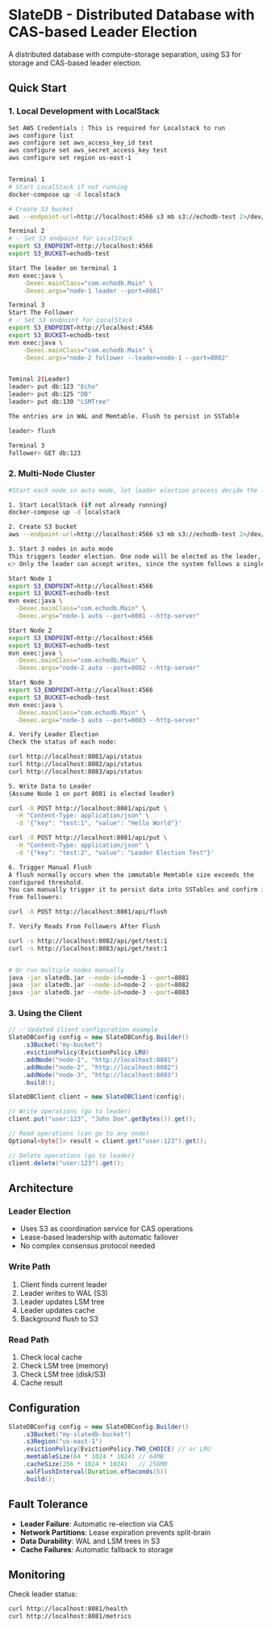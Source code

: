 # SlateDB - Distributed Database with CAS-based Leader Election

A distributed database with compute-storage separation, using S3 for storage and CAS-based leader election.

## Quick Start

### 1. Local Development with LocalStack

```bash
Set AWS Credentials : This is required for Localstack to run
aws configure list
aws configure set aws_access_key_id test
aws configure set aws_secret_access_key test
aws configure set region us-east-1


Terminal 1
# Start LocalStack if not running
docker-compose up -d localstack

# Create S3 bucket
aws --endpoint-url=http://localhost:4566 s3 mb s3://echodb-test 2>/dev/null

Terminal 2
# ✅ Set S3 endpoint for LocalStack
export S3_ENDPOINT=http://localhost:4566
export S3_BUCKET=echodb-test 

Start The leader on terminal 1
mvn exec:java \
    -Dexec.mainClass="com.echodb.Main" \
    -Dexec.args="node-1 leader --port=8081"

Terminal 3
Start The Follower 
# ✅ Set S3 endpoint for LocalStack
export S3_ENDPOINT=http://localhost:4566
export S3_BUCKET=echodb-test
mvn exec:java \
    -Dexec.mainClass="com.echodb.Main" \
    -Dexec.args="node-2 follower --leader=node-1 --port=8082"


Teminal 2(Leader)
leader> put db:123 "Echo"
leader> put db:125 "DB"
leader> put db:130 "LSMTree"

The entries are in WAL and Memtable. Flush to persist in SSTable

leader> flush

Terminal 3
follower> GET db:123

```

### 2. Multi-Node Cluster 

```bash
#Start each node in auto mode, let leader election process decide the leader

1. Start LocalStack (if not already running)
docker-compose up -d localstack

2. Create S3 bucket
aws --endpoint-url=http://localhost:4566 s3 mb s3://echodb-test 2>/dev/null || true

3. Start 3 nodes in auto mode
This triggers leader election. One node will be elected as the leader, while the others act as followers.
👉 Only the leader can accept writes, since the system follows a single-writer design.

Start Node 1
export S3_ENDPOINT=http://localhost:4566
export S3_BUCKET=echodb-test 
mvn exec:java \
  -Dexec.mainClass="com.echodb.Main" \
  -Dexec.args="node-1 auto --port=8081 --http-server"

Start Node 2
export S3_ENDPOINT=http://localhost:4566
export S3_BUCKET=echodb-test 
mvn exec:java \
  -Dexec.mainClass="com.echodb.Main" \
  -Dexec.args="node-2 auto --port=8082 --http-server"

Start Node 3
export S3_ENDPOINT=http://localhost:4566
export S3_BUCKET=echodb-test 
mvn exec:java \
  -Dexec.mainClass="com.echodb.Main" \
  -Dexec.args="node-3 auto --port=8083 --http-server"

4. Verify Leader Election
Check the status of each node:

curl http://localhost:8081/api/status
curl http://localhost:8082/api/status
curl http://localhost:8083/api/status

5. Write Data to Leader
(Assume Node 1 on port 8081 is elected leader)

curl -X POST http://localhost:8081/api/put \
  -H "Content-Type: application/json" \
  -d '{"key": "test:1", "value": "Hello World"}'

curl -X POST http://localhost:8081/api/put \
  -H "Content-Type: application/json" \
  -d '{"key": "test:2", "value": "Leader Election Test"}'

6. Trigger Manual Flush
A flush normally occurs when the immutable Memtable size exceeds the 
configured threshold.
You can manually trigger it to persist data into SSTables and confirm it is readable 
from followers:

curl -X POST http://localhost:8081/api/flush

7. Verify Reads From Followers After Flush

curl -s http://localhost:8082/api/get/test:1
curl -s http://localhost:8083/api/get/test:1


# Or run multiple nodes manually
java -jar slatedb.jar --node-id=node-1 --port=8081
java -jar slatedb.jar --node-id=node-2 --port=8082
java -jar slatedb.jar --node-id=node-3 --port=8083
```

### 3. Using the Client

```java
// ✅ Updated client configuration example
SlateDBConfig config = new SlateDBConfig.Builder()
    .s3Bucket("my-bucket")
    .evictionPolicy(EvictionPolicy.LRU)
    .addNode("node-1", "http://localhost:8081")
    .addNode("node-2", "http://localhost:8082")
    .addNode("node-3", "http://localhost:8083")
    .build();

SlateDBClient client = new SlateDBClient(config);

// Write operations (go to leader)
client.put("user:123", "John Doe".getBytes()).get();

// Read operations (can go to any node)
Optional<byte[]> result = client.get("user:123").get();

// Delete operations (go to leader)
client.delete("user:123").get();
```

## Architecture

### Leader Election
- Uses S3 as coordination service for CAS operations
- Lease-based leadership with automatic failover
- No complex consensus protocol needed

### Write Path
1. Client finds current leader
2. Leader writes to WAL (S3)
3. Leader updates LSM tree
4. Leader updates cache
5. Background flush to S3

### Read Path
1. Check local cache
2. Check LSM tree (memory)
3. Check LSM tree (disk/S3)
4. Cache result

## Configuration

```java
SlateDBConfig config = new SlateDBConfig.Builder()
    .s3Bucket("my-slatedb-bucket")
    .s3Region("us-east-1")
    .evictionPolicy(EvictionPolicy.TWO_CHOICE) // or LRU
    .memtableSize(64 * 1024 * 1024) // 64MB
    .cacheSize(256 * 1024 * 1024)   // 256MB
    .walFlushInterval(Duration.ofSeconds(5))
    .build();
```

## Fault Tolerance

- **Leader Failure**: Automatic re-election via CAS
- **Network Partitions**: Lease expiration prevents split-brain
- **Data Durability**: WAL and LSM trees in S3
- **Cache Failures**: Automatic fallback to storage

## Monitoring

Check leader status:
```bash
curl http://localhost:8081/health
curl http://localhost:8081/metrics
```
